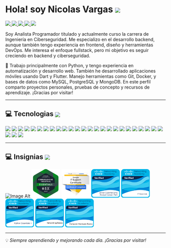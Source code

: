 Hola! soy Nicolas Vargas <img src="https://user-images.githubusercontent.com/18350557/176309783-0785949b-9127-417c-8b55-ab5a4333674e.gif"  width="32px" align="center" /> 
======================================================================================================================================
<p align="L">
  <a href="www.linkedin.com/in/nicolas-vargas-4b0262186" target="_blank">
    <img src="https://img.shields.io/badge/linkedin-%230077B5.svg?style=for-the-badge&logo=linkedin&logoColor=white" height="30"/>
  </a>
  <a href="mailto:nv0900nico@gmail.com" target="_blank">
    <img src="https://img.shields.io/badge/gmail-EA4335.svg?style=for-the-badge&logo=gmail&logoColor=white" height="30"/>
  </a>
  <a href="https://wa.me/+56958861274" target="_blank">
    <img src="https://img.shields.io/badge/whatsapp-25D366.svg?style=for-the-badge&logo=whatsapp&logoColor=white" height="30"/>
  </a>
  <a href="https://instagram.com/heic_mf" target="_blank">
    <img src="https://img.shields.io/badge/instagram-%23E4405F.svg?style=for-the-badge&logo=instagram&logoColor=white" height="30"/>
  </a>
  <a href="https://facebook.com/eduardo.kuentero" target="_blank">
    <img src="https://img.shields.io/badge/facebook-1877F2.svg?style=for-the-badge&logo=facebook&logoColor=white" height="30"/>
  </a>
</p>

Soy Analista Programador titulado y actualmente curso la carrera de Ingeniería en Ciberseguridad. Me especializo en el desarrollo backend, aunque también tengo experiencia en frontend, diseño y herramientas DevOps. Me interesa el enfoque fullstack, pero mi objetivo es seguir creciendo en backend y ciberseguridad.

🐍 Trabajo principalmente con Python, y tengo experiencia en automatización y desarrollo web. También he desarrollado aplicaciones móviles usando Dart y Flutter. Manejo herramientas como Git, Docker, y bases de datos como MySQL, PostgreSQL y MongoDB. En este perfil comparto proyectos personales, pruebas de concepto y recursos de aprendizaje. ¡Gracias por visitar!

---

## 💻 Tecnologias <img src="https://media2.giphy.com/media/QssGEmpkyEOhBCb7e1/giphy.gif" width="32px" align="center" />
<div aling="left">
  <img src="https://skillicons.dev/icons?i=bash" width="50px" />
  <img src="https://skillicons.dev/icons?i=sublime" width="50px" />
  <img src="https://skillicons.dev/icons?i=vscode" width="50px" />
  <img src="https://skillicons.dev/icons?i=androidstudio" width="50px" />
  <img src="https://skillicons.dev/icons?i=py" width="50px" />
  <img src="https://skillicons.dev/icons?i=dart" width="50px" />
  <img src="https://skillicons.dev/icons?i=html" width="50px" />
  <img src="https://skillicons.dev/icons?i=css" width="50px" />
  <img src="https://skillicons.dev/icons?i=bootstrap" width="50px" />
  <img src="https://skillicons.dev/icons?i=anaconda" width="50px" />
  <img src="https://skillicons.dev/icons?i=django" width="50px" />
  <img src="https://skillicons.dev/icons?i=sqlite" width="50px" />
  <img src="https://skillicons.dev/icons?i=mysql" width="50px" />
  <img src="https://skillicons.dev/icons?i=postgres" width="50px" />
  <img src="https://skillicons.dev/icons?i=mongodb" width="50px" />
  <img src="https://skillicons.dev/icons?i=git" width="50px" />
  <img src="https://skillicons.dev/icons?i=github" width="50px" />
  <img src="https://skillicons.dev/icons?i=docker" width="50px" />
  <img src="https://skillicons.dev/icons?i=postman" width="50px" />
  <img src="https://skillicons.dev/icons?i=linux" width="50px" />
  <img src="https://skillicons.dev/icons?i=windows" width="50px" />
  <img src="https://skillicons.dev/icons?i=flutter" width="50px" />
  <img src="https://skillicons.dev/icons?i=figma" width="50px" />
  <img src="https://skillicons.dev/icons?i=ai" width="50px" />
  <img src="https://skillicons.dev/icons?i=ps" width="50px" />
  <img src="https://skillicons.dev/icons?i=discord" width="50px" />
  <img src="https://skillicons.dev/icons?i=gmail" width="50px" />
  <img src="https://skillicons.dev/icons?i=linkedin" width="50px" />
</div>

---

## 💻 Insignias <img src="https://media2.giphy.com/media/QssGEmpkyEOhBCb7e1/giphy.gif" width="32px" align="center" />

<div align="left">
  <img src="" alt="Image Alt" width="90px" />
  <img src="https://github.com/Nico0900/Nico0900/blob/2ec3946de40f4fee1356d38d6f0b0830d58be592/fundamentos-de-ciberseguridad-industrial-essentials.png" alt="Image Alt" width="90px" />
  <img src="https://github.com/Nico0900/Nico0900/blob/5418ecf6cfdd67f68c2c1d01f97588b7c1065257/google-it-support-professional-certificate-v2.png" alt="Image Alt" width="90px" />
  <img src="https://github.com/Nico0900/Nico0900/blob/5418ecf6cfdd67f68c2c1d01f97588b7c1065257/junior-cybersecurity-analyst-career-path.1.png" alt="Image Alt" width="90px"/>
  <img src="https://github.com/Nico0900/Nico0900/blob/6668616a57d224823561e78f3733cd3d0a3d0e52/it-essentials.png" alt="Image Alt" width="90px" />
  <img src="https://github.com/Nico0900/Nico0900/blob/2d0bfaa747866fe0d43e8c76c4887baf8c1222f8/python-essentials-1.1.png" alt="Image Alt" width="90px" />
  <img src="https://github.com/Nico0900/Nico0900/blob/5418ecf6cfdd67f68c2c1d01f97588b7c1065257/networking-basics.png" alt="Image Alt" width="90px" />
  <img src="https://github.com/Nico0900/Nico0900/blob/5418ecf6cfdd67f68c2c1d01f97588b7c1065257/computer-hardware-basics.png" alt="Image Alt" width="90px" />
</div>

---


💡 *Siempre aprendiendo y mejorando cada día. ¡Gracias por visitar!*
